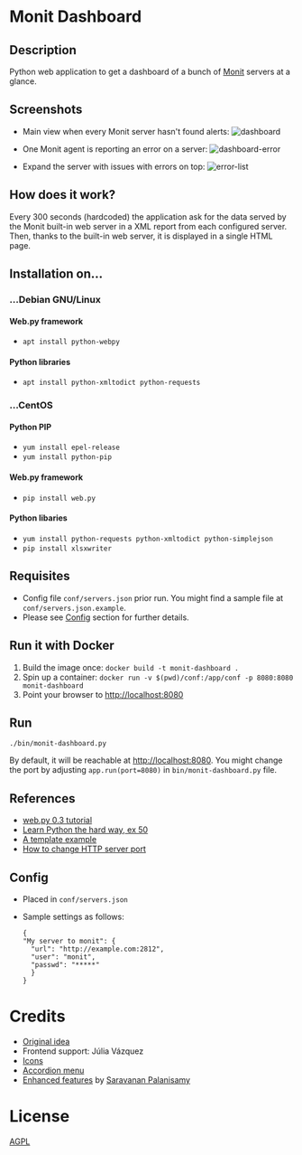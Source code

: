 # Monit Dashboard

## Description

Python web application to get a dashboard of a bunch of [Monit] servers at a
glance.

## Screenshots

- Main view when every Monit server hasn't found alerts:
![dashboard](screenshots/dashboard.png)

- One Monit agent is reporting an error on a server:
![dashboard-error](screenshots/dashboard-error.png)

- Expand the server with issues with errors on top:
![error-list](screenshots/error-list.png)

## How does it work?

Every 300 seconds (hardcoded) the application ask for the data served by the
Monit built-in web server in a XML report from each configured server. Then,
thanks to the built-in web server, it is displayed in a single HTML page.

## Installation on…

### …Debian GNU/Linux

#### Web.py framework

- `apt install python-webpy`

#### Python libraries

- `apt install python-xmltodict python-requests`

### …CentOS

#### Python PIP

- `yum install epel-release`
- `yum install python-pip`

#### Web.py framework

- `pip install web.py`

#### Python libaries

- `yum install python-requests python-xmltodict python-simplejson`
- `pip install xlsxwriter`

## Requisites

- Config file `conf/servers.json` prior run. You might find a sample file at
`conf/servers.json.example`.
- Please see [Config](#config) section for further details.

## Run it with Docker

1. Build the image once: `docker build -t monit-dashboard .`
2. Spin up a container: `docker run -v $(pwd)/conf:/app/conf -p 8080:8080 monit-dashboard`
3. Point your browser to <http://localhost:8080>

## Run

`./bin/monit-dashboard.py`

By default, it will be reachable at <http://localhost:8080>. You might change
the port by adjusting `app.run(port=8080)` in `bin/monit-dashboard.py` file.

## References

- [web.py 0.3 tutorial][webpy-tutorial]
- [Learn Python the hard way, ex 50][lpthw]
- [A template example][template-example]
- [How to change HTTP server port][port]

## Config

- Placed in `conf/servers.json`
- Sample settings as follows:

  ```
  {
  "My server to monit": {
    "url": "http://example.com:2812",
    "user": "monit",
    "passwd": "*****"
    }
  }
  ```

# Credits

- [Original idea][idea]
- Frontend support: Júlia Vázquez
- [Icons]
- [Accordion menu][accordion]
- [Enhanced features][enhanced] by [Saravanan Palanisamy][saravanan]

# License

[AGPL][license]

[accordion]: http://www.w3schools.com/howto/howto_js_accordion.asp
[enhanced]: https://github.com/adriaaah/monit-dashboard/commits?author=saravanan30erd
[icons]: https://commons.wikimedia.org/wiki/User:House
[idea]: https://imil.net/blog/2016/03/16/Fetch-monit-status-in-JSON/
[license]: LICENSE
[lpthw]: https://learnpythonthehardway.org/book/ex50.html
[monit]: https://mmonit.com/monit/
[port]: https://stackoverflow.com/questions/14444913/web-py-specify-address-and-port
[saravanan]: https://github.com/saravanan30erd
[template-example]: https://stackoverflow.com/questions/28508869/using-web-py-to-dynamically-output-values-from-process-initiated-by-form-submiss
[webpy]: http://webpy.org/
[webpy-tutorial]: http://webpy.org/tutorial3.en

